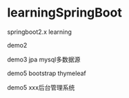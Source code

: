 # learningSpringBoot
springboot2.x learning

demo2 

demo3 jpa mysql多数据源

demo5 bootstrap thymeleaf

demo5 xxx后台管理系统
